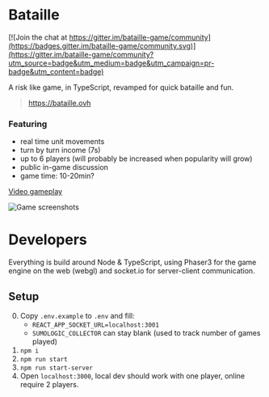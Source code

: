 # Bataille

[![Join the chat at https://gitter.im/bataille-game/community](https://badges.gitter.im/bataille-game/community.svg)](https://gitter.im/bataille-game/community?utm_source=badge&utm_medium=badge&utm_campaign=pr-badge&utm_content=badge)

A risk like game, in TypeScript, revamped for quick bataille and fun.

> https://bataille.ovh

### Featuring
- real time unit movements
- turn by turn income (7s)
- up to 6 players (will probably be increased when popularity will grow)
- public in-game discussion
- game time: 10-20min? 

[Video gameplay](https://www.youtube.com/watch?v=dIgEd0i-_YI)

![Game screenshots](https://user-images.githubusercontent.com/662377/130512746-80ee7ef5-6b89-4222-948d-e14904b078f5.png)

# Developers

Everything is build around Node & TypeScript, using Phaser3 for the game engine on the web (webgl) and socket.io for server-client communication. 

## Setup

0. Copy `.env.example` to `.env` and fill: 
    - `REACT_APP_SOCKET_URL=localhost:3001`
    - `SUMOLOGIC_COLLECTOR` can stay blank (used to track number of games played)
1. `npm i` 
2. `npm run start`
3. `npm run start-server`
4. Open `localhost:3000`, local dev should work with one player, online require 2 players. 


